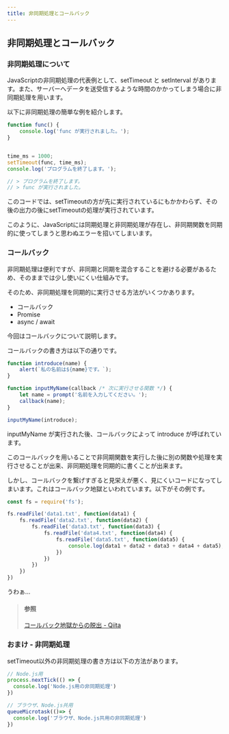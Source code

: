```yaml
---
title: 非同期処理とコールバック
---
```


## 非同期処理とコールバック

### 非同期処理について

JavaScriptの非同期処理の代表例として、setTimeout と setInterval があります。また、サーバーへデータを送受信するような時間のかかってしまう場合に非同期処理を用います。

以下に非同期処理の簡単な例を紹介します。

```javascript
function func() {
    console.log('func が実行されました。');
}


time_ms = 1000;
setTimeout(func, time_ms);
console.log('プログラムを終了します。');

// > プログラムを終了します。
// > func が実行されました。
```
このコードでは、setTimeoutの方が先に実行されているにもかかわらず、その後の出力の後にsetTimeoutの処理が実行されています。

このように、JavaScriptには同期処理と非同期処理が存在し、非同期関数を同期的に使ってしまうと思わぬエラーを招いてしまいます。

### コールバック

非同期処理は便利ですが、非同期と同期を混合することを避ける必要があるため、そのままでは少し使いにくい仕組みです。

そのため、非同期処理を同期的に実行させる方法がいくつかあります。

- コールバック
- Promise
- async / await

今回はコールバックについて説明します。

コールバックの書き方は以下の通りです。

```javascript
function introduce(name) {
    alert(`私の名前は${name}です。`);
}

function inputMyName(callback /* 次に実行させる関数 */) {
    let name = prompt('名前を入力してください。');
    callback(name);
}

inputMyName(introduce);
```

inputMyName が実行された後、コールバックによって introduce が呼ばれています。

このコールバックを用いることで非同期関数を実行した後に別の関数や処理を実行させることが出来、非同期処理を同期的に書くことが出来ます。

しかし、コールバックを繋げすぎると見栄えが悪く、見にくいコードになってしまいます。これはコールバック地獄といわれています。以下がその例です。

```javascript
const fs = require('fs');

fs.readFile('data1.txt', function(data1) {
    fs.readFile('data2.txt', function(data2) {
        fs.readFile('data3.txt', function(data3) {
            fs.readFile('data4.txt', function(data4) {
                fs.readFile('data5.txt', function(data5) {
                    console.log(data1 + data2 + data3 + data4 + data5);
                })
            })
        })
    })
})
```

うわぁ...

> #### 参照
> [コールバック地獄からの脱出 - Qiita](https://qiita.com/umeko2015/items/2fdb2785eac8f4117f23)

### おまけ - 非同期処理

setTimeout以外の非同期処理の書き方は以下の方法があります。

```javascript
// Node.js用
process.nextTick(() => {
  console.log('Node.js用の非同期処理')
})

// ブラウザ、Node.js共用
queueMicrotask(()=> {
  console.log('ブラウザ、Node.js共用の非同期処理')
})
```